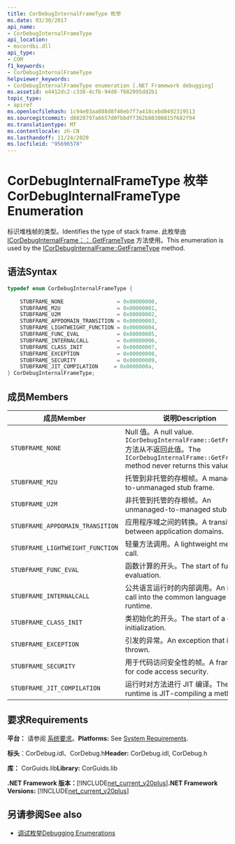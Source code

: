 ```yaml
---
title: CorDebugInternalFrameType 枚举
ms.date: 03/30/2017
api_name:
- CorDebugInternalFrameType
api_location:
- mscordbi.dll
api_type:
- COM
f1_keywords:
- CorDebugInternalFrameType
helpviewer_keywords:
- CorDebugInternalFrameType enumeration [.NET Framework debugging]
ms.assetid: e4412dc2-c338-4cfb-94d8-f682095dd2b1
topic_type:
- apiref
ms.openlocfilehash: 1c94e03aa088d8f48eb7f7a418cebd0492319513
ms.sourcegitcommit: d8020797a6657d0fbbdff362b80300815f682f94
ms.translationtype: MT
ms.contentlocale: zh-CN
ms.lasthandoff: 11/24/2020
ms.locfileid: "95696578"
---
```

# <a name="cordebuginternalframetype-enumeration"></a><span data-ttu-id="3cc7e-102">CorDebugInternalFrameType 枚举</span><span class="sxs-lookup"><span data-stu-id="3cc7e-102">CorDebugInternalFrameType Enumeration</span></span>

<span data-ttu-id="3cc7e-103">标识堆栈帧的类型。</span><span class="sxs-lookup"><span data-stu-id="3cc7e-103">Identifies the type of stack frame.</span></span> <span data-ttu-id="3cc7e-104">此枚举由 [ICorDebugInternalFrame：： GetFrameType](icordebuginternalframe-getframetype-method.md) 方法使用。</span><span class="sxs-lookup"><span data-stu-id="3cc7e-104">This enumeration is used by the [ICorDebugInternalFrame::GetFrameType](icordebuginternalframe-getframetype-method.md) method.</span></span>  
  
## <a name="syntax"></a><span data-ttu-id="3cc7e-105">语法</span><span class="sxs-lookup"><span data-stu-id="3cc7e-105">Syntax</span></span>  
  
```cpp  
typedef enum CorDebugInternalFrameType {  
  
    STUBFRAME_NONE                 = 0x00000000,  
    STUBFRAME_M2U                  = 0x00000001,  
    STUBFRAME_U2M                  = 0x00000002,  
    STUBFRAME_APPDOMAIN_TRANSITION = 0x00000003,  
    STUBFRAME_LIGHTWEIGHT_FUNCTION = 0x00000004,  
    STUBFRAME_FUNC_EVAL            = 0x00000005,  
    STUBFRAME_INTERNALCALL         = 0x00000006,  
    STUBFRAME_CLASS_INIT           = 0x00000007,  
    STUBFRAME_EXCEPTION            = 0x00000008,  
    STUBFRAME_SECURITY             = 0x00000009,  
    STUBFRAME_JIT_COMPILATION     = 0x0000000a,  
} CorDebugInternalFrameType;  
```  
  
## <a name="members"></a><span data-ttu-id="3cc7e-106">成员</span><span class="sxs-lookup"><span data-stu-id="3cc7e-106">Members</span></span>  
  
|<span data-ttu-id="3cc7e-107">成员</span><span class="sxs-lookup"><span data-stu-id="3cc7e-107">Member</span></span>|<span data-ttu-id="3cc7e-108">说明</span><span class="sxs-lookup"><span data-stu-id="3cc7e-108">Description</span></span>|  
|------------|-----------------|  
|`STUBFRAME_NONE`|<span data-ttu-id="3cc7e-109">Null 值。</span><span class="sxs-lookup"><span data-stu-id="3cc7e-109">A null value.</span></span> <span data-ttu-id="3cc7e-110">`ICorDebugInternalFrame::GetFrameType`方法从不返回此值。</span><span class="sxs-lookup"><span data-stu-id="3cc7e-110">The `ICorDebugInternalFrame::GetFrameType` method never returns this value.</span></span>|  
|`STUBFRAME_M2U`|<span data-ttu-id="3cc7e-111">托管到非托管的存根帧。</span><span class="sxs-lookup"><span data-stu-id="3cc7e-111">A managed-to-unmanaged stub frame.</span></span>|  
|`STUBFRAME_U2M`|<span data-ttu-id="3cc7e-112">非托管到托管的存根帧。</span><span class="sxs-lookup"><span data-stu-id="3cc7e-112">An unmanaged-to-managed stub frame.</span></span>|  
|`STUBFRAME_APPDOMAIN_TRANSITION`|<span data-ttu-id="3cc7e-113">应用程序域之间的转换。</span><span class="sxs-lookup"><span data-stu-id="3cc7e-113">A transition between application domains.</span></span>|  
|`STUBFRAME_LIGHTWEIGHT_FUNCTION`|<span data-ttu-id="3cc7e-114">轻量方法调用。</span><span class="sxs-lookup"><span data-stu-id="3cc7e-114">A lightweight method call.</span></span>|  
|`STUBFRAME_FUNC_EVAL`|<span data-ttu-id="3cc7e-115">函数计算的开头。</span><span class="sxs-lookup"><span data-stu-id="3cc7e-115">The start of function evaluation.</span></span>|  
|`STUBFRAME_INTERNALCALL`|<span data-ttu-id="3cc7e-116">公共语言运行时的内部调用。</span><span class="sxs-lookup"><span data-stu-id="3cc7e-116">An internal call into the common language runtime.</span></span>|  
|`STUBFRAME_CLASS_INIT`|<span data-ttu-id="3cc7e-117">类初始化的开头。</span><span class="sxs-lookup"><span data-stu-id="3cc7e-117">The start of a class initialization.</span></span>|  
|`STUBFRAME_EXCEPTION`|<span data-ttu-id="3cc7e-118">引发的异常。</span><span class="sxs-lookup"><span data-stu-id="3cc7e-118">An exception that is thrown.</span></span>|  
|`STUBFRAME_SECURITY`|<span data-ttu-id="3cc7e-119">用于代码访问安全性的帧。</span><span class="sxs-lookup"><span data-stu-id="3cc7e-119">A frame used for code access security.</span></span>|  
|`STUBFRAME_JIT_COMPILATION`|<span data-ttu-id="3cc7e-120">运行时对方法进行 JIT 编译。</span><span class="sxs-lookup"><span data-stu-id="3cc7e-120">The runtime is JIT-compiling a method.</span></span>|  
  
## <a name="requirements"></a><span data-ttu-id="3cc7e-121">要求</span><span class="sxs-lookup"><span data-stu-id="3cc7e-121">Requirements</span></span>  

 <span data-ttu-id="3cc7e-122">**平台：** 请参阅 [系统要求](../../get-started/system-requirements.md)。</span><span class="sxs-lookup"><span data-stu-id="3cc7e-122">**Platforms:** See [System Requirements](../../get-started/system-requirements.md).</span></span>  
  
 <span data-ttu-id="3cc7e-123">**标头**：CorDebug.idl、CorDebug.h</span><span class="sxs-lookup"><span data-stu-id="3cc7e-123">**Header:** CorDebug.idl, CorDebug.h</span></span>  
  
 <span data-ttu-id="3cc7e-124">**库：** CorGuids.lib</span><span class="sxs-lookup"><span data-stu-id="3cc7e-124">**Library:** CorGuids.lib</span></span>  
  
 <span data-ttu-id="3cc7e-125">**.NET Framework 版本：**[!INCLUDE[net_current_v20plus](../../../../includes/net-current-v20plus-md.md)]</span><span class="sxs-lookup"><span data-stu-id="3cc7e-125">**.NET Framework Versions:** [!INCLUDE[net_current_v20plus](../../../../includes/net-current-v20plus-md.md)]</span></span>  
  
## <a name="see-also"></a><span data-ttu-id="3cc7e-126">另请参阅</span><span class="sxs-lookup"><span data-stu-id="3cc7e-126">See also</span></span>

- [<span data-ttu-id="3cc7e-127">调试枚举</span><span class="sxs-lookup"><span data-stu-id="3cc7e-127">Debugging Enumerations</span></span>](debugging-enumerations.md)

